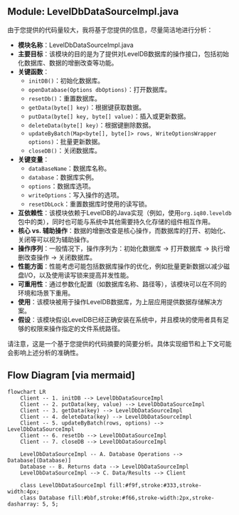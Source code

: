 ## Module: LevelDbDataSourceImpl.java
由于您提供的代码量较大，我将基于您提供的信息，尽量简洁地进行分析：

- **模块名称**：LevelDbDataSourceImpl.java
- **主要目标**：该模块的目的是为了提供对LevelDB数据库的操作接口，包括初始化数据库、数据的增删改查等功能。
- **关键函数**：
  - `initDB()`：初始化数据库。
  - `openDatabase(Options dbOptions)`：打开数据库。
  - `resetDb()`：重置数据库。
  - `getData(byte[] key)`：根据键获取数据。
  - `putData(byte[] key, byte[] value)`：插入或更新数据。
  - `deleteData(byte[] key)`：根据键删除数据。
  - `updateByBatch(Map<byte[], byte[]> rows, WriteOptionsWrapper options)`：批量更新数据。
  - `closeDB()`：关闭数据库。
- **关键变量**：
  - `dataBaseName`：数据库名称。
  - `database`：数据库实例。
  - `options`：数据库选项。
  - `writeOptions`：写入操作的选项。
  - `resetDbLock`：重置数据库时使用的读写锁。
- **互依赖性**：该模块依赖于LevelDB的Java实现（例如，使用`org.iq80.leveldb`包中的类），同时也可能与系统中其他需要持久化存储的组件相互作用。
- **核心 vs. 辅助操作**：数据的增删改查是核心操作，而数据库的打开、初始化、关闭等可以视为辅助操作。
- **操作序列**：一般情况下，操作序列为：初始化数据库 -> 打开数据库 -> 执行增删改查操作 -> 关闭数据库。
- **性能方面**：性能考虑可能包括数据库操作的优化，例如批量更新数据以减少磁盘I/O，以及使用读写锁来提高并发性能。
- **可重用性**：通过参数化配置（如数据库名称、路径等），该模块可以在不同的环境和场景下重用。
- **使用**：该模块被用于操作LevelDB数据库，为上层应用提供数据存储解决方案。
- **假设**：该模块假设LevelDB已经正确安装在系统中，并且模块的使用者具有足够的权限来操作指定的文件系统路径。

请注意，这是一个基于您提供的代码摘要的简要分析。具体实现细节和上下文可能会影响上述分析的准确性。
## Flow Diagram [via mermaid]
```mermaid
flowchart LR
    Client -- 1. initDB --> LevelDbDataSourceImpl
    Client -- 2. putData(key, value) --> LevelDbDataSourceImpl
    Client -- 3. getData(key) --> LevelDbDataSourceImpl
    Client -- 4. deleteData(key) --> LevelDbDataSourceImpl
    Client -- 5. updateByBatch(rows, options) --> LevelDbDataSourceImpl
    Client -- 6. resetDb --> LevelDbDataSourceImpl
    Client -- 7. closeDB --> LevelDbDataSourceImpl

    LevelDbDataSourceImpl -- A. Database Operations --> Database[(Database)]
    Database -- B. Returns data --> LevelDbDataSourceImpl
    LevelDbDataSourceImpl --> C. Data/Results --> Client

    class LevelDbDataSourceImpl fill:#f9f,stroke:#333,stroke-width:4px;
    class Database fill:#bbf,stroke:#f66,stroke-width:2px,stroke-dasharray: 5, 5;
```

